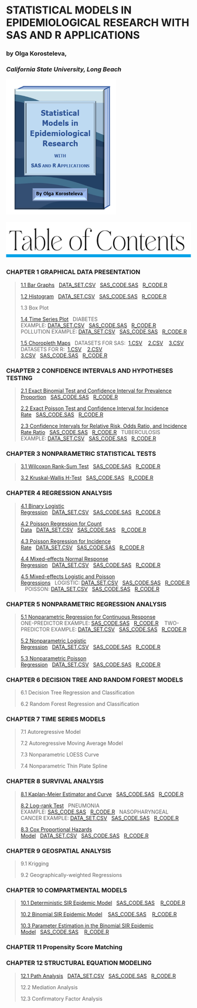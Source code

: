 <html>

 <div>
  <h1>STATISTICAL MODELS IN EPIDEMIOLOGICAL RESEARCH WITH SAS AND R APPLICATIONS</h1>
  <h3>by Olga Korosteleva,</h3>
  <h3><i>California State University, Long Beach</i></h3>
 </div>
   <div>
  <img src="cover.png" style="width:300px;height:370px;"> 
  </div>
  <br>
     <img src="toc.png" style="width:550px;height:100px;"> 
 <p><h3>CHAPTER 1 GRAPHICAL DATA PRESENTATION</h3></p>
 <blockquote>
   <p><a href="1_1_BarGraphs.pdf">1.1 Bar Graphs</a>&nbsp;&nbsp;&nbsp;<a href="diabetes_data1.csv">DATA_SET.CSV</a>&nbsp;&nbsp;&nbsp;<a href="BarGraphs.sas">SAS_CODE.SAS</a>&nbsp;&nbsp;&nbsp;<a href="BarGraphs.R">R_CODE.R</a></p>
   <p><a href="1_2_Histogram.pdf">1.2 Histogram</a>&nbsp;&nbsp;&nbsp;<a href="diabetes_data2.csv">DATA_SET.CSV</a>&nbsp;&nbsp;&nbsp;<a href="Histogram.sas">SAS_CODE.SAS</a>&nbsp;&nbsp;&nbsp;<a href="Histogram.R">R_CODE.R</a></p>
  <p>1.3 Box Plot</p>
   <p><a href="1_4_TimeSeriesPlot.pdf">1.4 Time Series Plot</a>&nbsp;&nbsp;&nbsp;DIABETES EXAMPLE:&nbsp;<a href="diabetes_data3.csv">DATA_SET.CSV</a>&nbsp;&nbsp;&nbsp;<a href="TimeSeriesPlot1.sas">SAS_CODE.SAS</a>&nbsp;&nbsp;&nbsp;<a href="TimeSeriesPlot1.R">R_CODE.R</a><br>
   POLLUTION EXAMPLE:&nbsp;<a href="pollution_data.csv">DATA_SET.CSV</a>&nbsp;&nbsp;&nbsp;<a href="TimeSeriesPlot2.sas">SAS_CODE.SAS</a>&nbsp;&nbsp;&nbsp;<a href="TimeSeriesPlot2.R">R_CODE.R</a></p>
 <p><a href="1_5_ChoroplethMaps.pdf">1.5 Choropleth Maps</a>&nbsp;&nbsp;&nbsp;DATASETS FOR SAS:&nbsp;
    <a href="WestNileVirusCasesSAS.csv">1.CSV</a>&nbsp;&nbsp;&nbsp; 
    <a href="CA_Diabetes_by_CountySAS.csv">2.CSV</a>&nbsp;&nbsp;&nbsp; 
    <a href="AfricaMalariaCases.csv">3.CSV</a><br>
    DATASETS FOR R:&nbsp;
    <a href="WestNileVirusCasesR.csv">1.CSV</a>&nbsp;&nbsp;&nbsp; 
    <a href="CA_Diabetes_by_CountyR.csv">2.CSV</a>&nbsp;&nbsp;&nbsp; 
    <a href="AfricaMalariaCases.csv">3.CSV</a>&nbsp;&nbsp;&nbsp;<a href="ChoroplethMaps.sas">SAS_CODE.SAS</a>&nbsp;&nbsp;&nbsp;<a href="ChoroplethMaps.R">R_CODE.R</a></p>
  </blockquote>
 <p><h3>CHAPTER 2 CONFIDENCE INTERVALS AND HYPOTHESES TESTING</h3></p>
 <blockquote>
  <p><a href="2_1_ExactBinomialTest_CI.pdf">2.1 Exact Binomial Test and Confidence Interval for Prevalence Proportion</a>&nbsp;&nbsp;&nbsp;<a href="ExactBinomialTest_CI.sas">SAS_CODE.SAS</a>&nbsp;&nbsp;&nbsp;<a href="ExactBinomialTest_CI.R">R_CODE.R</a></p>
  <p><a href="2_2_ExactPoissonTest_CI.pdf">2.2 Exact Poisson Test and Confidence Interval for Incidence Rate</a>&nbsp;&nbsp;&nbsp;<a href="ExactPoissonTest_CI.sas">SAS_CODE.SAS</a>&nbsp;&nbsp;&nbsp;<a href="ExactPoissonTest_CI.R">R_CODE.R</a></p>
  <p><a href="2_3_CIs_RR_OR_IRR.pdf">2.3 Confidence Intervals for Relative Risk, Odds Ratio, and Incidence Rate Ratio</a>&nbsp;&nbsp;&nbsp;<a href="CIs_RR_OR_IRR.sas">SAS_CODE.SAS</a>&nbsp;&nbsp;&nbsp;<a href="CIs_RR_OR_IRR.R">R_CODE.R</a>&nbsp;&nbsp;&nbsp;TUBERCULOSIS EXAMPLE:&nbsp;<a href="TB_symptoms_data.csv">DATA_SET.CSV</a>&nbsp;&nbsp;&nbsp;<a href="TB_Example.sas">SAS_CODE.SAS</a>&nbsp;&nbsp;&nbsp;<a href="TB_Example.R">R_CODE.R</a></p>
 </blockquote>
 <p><h3>CHAPTER 3 NONPARAMETRIC STATISTICAL TESTS</h3></p>
  <blockquote>
  <p><a href="3_1_WilcoxonRankSumTest.pdf">3.1 Wilcoxon Rank-Sum Test</a>&nbsp;&nbsp;&nbsp;<a href="WilcoxonRankSumTest.sas">SAS_CODE.SAS</a>&nbsp;&nbsp;&nbsp;<a href="WilcoxonRankSumTest.R">R_CODE.R</a></p>
     <p><a href="3_2_KruskalWallisHTest.pdf">3.2 Kruskal-Wallis H-Test</a>&nbsp;&nbsp;&nbsp;<a href="KruskalWallisHTest.sas">SAS_CODE.SAS</a>&nbsp;&nbsp;&nbsp;<a href="KruskalWallisHTest.R">R_CODE.R</a></p>
 </blockquote>
 <p><h3>CHAPTER 4 REGRESSION ANALYSIS</h3></p>
 <blockquote>
  <p><a href="4_1_BinaryLogisticRegression.pdf">4.1 Binary Logistic Regression</a>&nbsp;&nbsp;&nbsp;<a href="pneumonia_data.csv">DATA_SET.CSV</a>&nbsp;&nbsp;&nbsp;<a href="BinaryLogisticRegression.sas">SAS_CODE.SAS</a>&nbsp;&nbsp;&nbsp;<a href="BinaryLogisticRegression.R">R_CODE.R</a></p>
  <p><a href="4_2_PoissonRegressionCount.pdf">4.2 Poisson Regression for Count Data</a>&nbsp;&nbsp;&nbsp;<a href="hospital_stay.csv">DATA_SET.CSV</a>&nbsp;&nbsp;&nbsp;<a href="PoissonRegressionCount.sas">SAS_CODE.SAS</a>&nbsp;&nbsp;&nbsp;
   <a href="PoissonRegressionCount.R">R_CODE.R</a></p>
  <p><a href="4_3_PoissonRegressionIncidenceRate.pdf">4.3 Poisson Regression for Incidence Rate</a>&nbsp;&nbsp;&nbsp;<a href="thrombosis_data.csv">DATA_SET.CSV</a>&nbsp;&nbsp;&nbsp;<a href="PoissonRegressionIncidenceRate.sas">SAS_CODE.SAS</a>&nbsp;&nbsp;&nbsp;<a href="PoissonRegressionIncidenceRate.R">R_CODE.R</a></p>
  <p><a href="4_4_MixedEffectsNormalRegression.pdf">4.4 Mixed-effects Normal Response Regression</a>&nbsp;&nbsp;&nbsp;<a href="LDLdata.csv">DATA_SET.CSV</a>&nbsp;&nbsp;&nbsp;<a href="MixedEffectsNormalRegression.sas">SAS_CODE.SAS</a>&nbsp;&nbsp;&nbsp;<a href="MixedEffectsNormalRegression.R">R_CODE.R</a></p>
  <p><a href="4_5_MixedEffectsLogisticPoissonRegressions.pdf">4.5 Mixed-effects Logistic and Poisson Regressions</a>&nbsp;&nbsp;&nbsp;LOGISTIC:&nbsp;<a href="respiratory_infection.csv">DATA_SET.CSV</a>&nbsp;&nbsp;&nbsp;<a href="MixedEffectsLogisticRegression.sas">SAS_CODE.SAS</a>&nbsp;&nbsp;&nbsp;<a href="MixedEffectsLogisticRegression.R">R_CODE.R</a>
 &nbsp;&nbsp;&nbsp;POISSON:&nbsp;<a href="skin_cancer_data.csv">DATA_SET.CSV</a>&nbsp;&nbsp;&nbsp;<a href="MixedEffectsPoissonRegression.sas">SAS_CODE.SAS</a>&nbsp;&nbsp;&nbsp;<a href="MixedEffectsPoissonRegression.R">R_CODE.R</a> </p>
 </blockquote>
 <p><h3>CHAPTER 5 NONPARAMETRIC REGRESSION ANALYSIS</h3></p>
 <blockquote>
   <p><a href="5_1_NonparametricRegressionContinuousResponse.pdf">5.1 Nonparametric Regression for Continuous Response</a><br>ONE-PREDICTOR EXAMPLE:&nbsp;<a href="Loess1Predictor.sas">SAS_CODE.SAS</a>&nbsp;&nbsp;&nbsp;<a href="Loess1Predictor.R">R_CODE.R</a>
 &nbsp;&nbsp;&nbsp;TWO-PREDICTOR EXAMPLE:&nbsp;<a href="LDL_data.csv">DATA_SET.CSV</a>&nbsp;&nbsp;&nbsp;<a href="Loess2Predictors.sas">SAS_CODE.SAS</a>&nbsp;&nbsp;&nbsp;<a href="Loess2Predictors.R">R_CODE.R</a> </p>
  <p><a href="5_2_NonparametricLogisticRegression.pdf">5.2 Nonparametric Logistic Regression</a>&nbsp;&nbsp;&nbsp;<a href="respiratory_infection.csv">DATA_SET.CSV</a>&nbsp;&nbsp;&nbsp;<a href="NonparametricLogisticRegression.sas">SAS_CODE.SAS</a>&nbsp;&nbsp;&nbsp;<a href="NonparametricLogisticRegression.R">R_CODE.R</a></p>
   <p><a href="5_3_NonparametricPoissonRegression.pdf">5.3 Nonparametric Poisson Regression</a>&nbsp;&nbsp;&nbsp;<a href="skin_cancer_data.csv">DATA_SET.CSV</a>&nbsp;&nbsp;&nbsp;<a href="NonparametricPoissonRegression.sas">SAS_CODE.SAS</a>&nbsp;&nbsp;&nbsp;<a href="NonparametricPoissonRegression.R">R_CODE.R</a></p>
 </blockquote>
  <p><h3>CHAPTER 6 DECISION TREE AND RANDOM FOREST MODELS</h3> </p>
  <blockquote>
  <p>6.1 Decision Tree Regression and Classification</p>
  <p>6.2 Random Forest Regression and Classification</p>
   </blockquote>
 <p><h3>CHAPTER 7 TIME SERIES MODELS</h3></p>
 <blockquote>
  <p>7.1 Autoregressive Model</p>
  <p>7.2 Autoregressive Moving Average Model</p>
  <p>7.3 Nonparametric LOESS Curve</p>
  <p>7.4 Nonparametric Thin Plate Spline</p>
    </blockquote>
  <p><h3>CHAPTER 8 SURVIVAL ANALYSIS</h3></p>
 <blockquote>
  <p><a href="8_1_KMEstimatorCurve.pdf">8.1 Kaplan-Meier Estimator and Curve</a>&nbsp;&nbsp;&nbsp;<a href="KMEstimatorCurve.sas">SAS_CODE.SAS</a>&nbsp;&nbsp;&nbsp;<a href="KMEstimatorCurve.R">R_CODE.R</a></p>
    <p><a href="8_2_LogRankTest.pdf">8.2 Log-rank Test</a>&nbsp;&nbsp;&nbsp;PNEUMONIA EXAMPLE:&nbsp;<a href="LogRankTestPneumonia.sas">SAS_CODE.SAS</a>&nbsp;&nbsp;&nbsp;<a href="LogRankTestPneumonia.R">R_CODE.R</a>&nbsp;&nbsp;&nbsp;NASOPHARYNGEAL CANCER EXAMPLE:&nbsp;<a href="nasopharyngeal_cancer_data.csv">DATA_SET.CSV</a>&nbsp;&nbsp;&nbsp;<a href="LogRankTestNasopharyngealCancer.sas">SAS_CODE.SAS</a>&nbsp;&nbsp;&nbsp;<a href="LogRankTestNasopharyngealCancer.R">R_CODE.R</a></p>
  <p><a href="8_3_CoxPHModel.pdf">8.3 Cox Proportional Hazards Model</a>&nbsp;&nbsp;&nbsp;<a href="nasopharyngeal_cancer_data.csv">DATA_SET.CSV</a>&nbsp;&nbsp;&nbsp;<a href="CoxPHModel.sas">SAS_CODE.SAS</a>&nbsp;&nbsp;&nbsp;<a href="CoxPHModel.R">R_CODE.R</a></p>
 </blockquote>
 <p><h3>CHAPTER 9 GEOSPATIAL ANALYSIS</h3></p>
  <blockquote>
    <p>9.1 Krigging</p>
    <p>9.2 Geographically-weighted Regressions</p>
  </blockquote>
 <p><h3>CHAPTER 10 COMPARTMENTAL MODELS</h3></p>
 <blockquote>
  <p><a href="10_1_DeterministicSIREpidemicModel.pdf">10.1 Deterministic SIR Epidemic Model</a>&nbsp;&nbsp;&nbsp;<a href="DeterministicSIREpidemicModel.sas">SAS_CODE.SAS</a>
   &nbsp;&nbsp;&nbsp;<a href="DeterministicSIREpidemicModel.R">R_CODE.R</a></p>
    <p><a href="10_2_BinomialSIREpidemicModel.pdf">10.2 Binomial SIR Epidemic Model</a>
     &nbsp;&nbsp;&nbsp;<a href="BinomialSIREpidemicModel.sas">SAS_CODE.SAS</a>
   &nbsp;&nbsp;&nbsp;<a href="BinomialSIREpidemicModel.R">R_CODE.R</a></p>
      <p><a href="10_3_BinomialSIRModelParameterEstimation.pdf">10.3 Parameter Estimation in the Binomial SIR Epidemic Model</a>&nbsp;&nbsp;&nbsp;<a href="BinomialSIRModelParameterEstimation.sas">SAS_CODE.SAS</a>
   &nbsp;&nbsp;&nbsp;<a href="BinomialSIRModelParameterEstimation.R">R_CODE.R</a></p>
 </blockquote>
<p><h3>CHAPTER 11 Propensity Score Matching</h3></p>
 <p><h3>CHAPTER 12 STRUCTURAL EQUATION MODELING</h3></p>
 <blockquote>
  <p><a href="12_1_PathAnalysis.pdf">12.1 Path Analysis</a>&nbsp;&nbsp;&nbsp;<a href="hypertension_data.csv">DATA_SET.CSV</a>&nbsp;&nbsp;&nbsp;<a href="PathAnalysis.sas">SAS_CODE.SAS</a>&nbsp;&nbsp;&nbsp;<a href="PathAnalysis.R">R_CODE.R</a></p>
  <p>12.2 Mediation Analysis</p>
  <p>12.3 Confirmatory Factor Analysis</p>
 </blockquote>

  </html>
